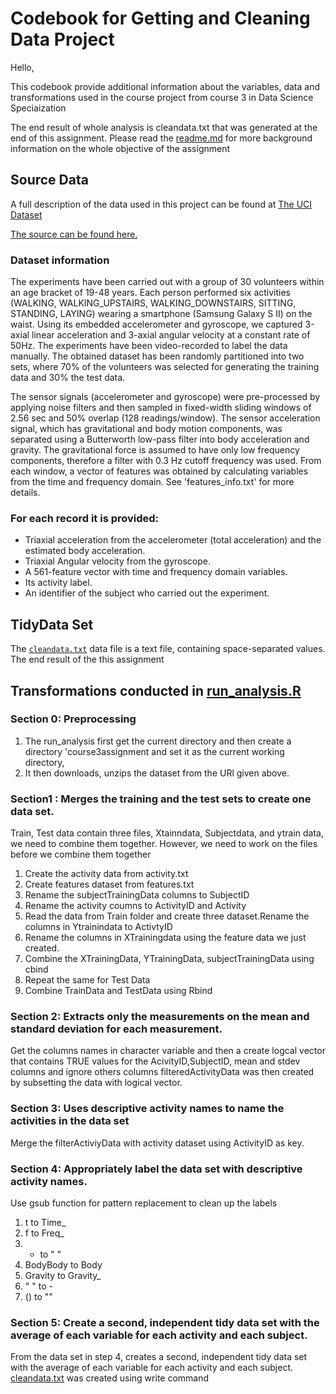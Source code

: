 # Codebook for Getting and Cleaning Data Project
Hello,

This codebook provide additional information about the variables, data and transformations used in the course project from course 3 in Data Science Speciaization

The end result of whole analysis is cleandata.txt that was generated at the end of this assignment.
Please read the [readme.md](https://github.com/anzy9/Getting-and-Cleaning-Data-Course-Project-/blob/master/README.md) for more background
information on the whole objective of the assignment

## Source Data
A full description of the data used in this project can be found at [The UCI Dataset](http://archive.ics.uci.edu/ml/datasets/Human+Activity+Recognition+Using+Smartphones)

[The source can be found here.](https://d396qusza40orc.cloudfront.net/getdata%2Fprojectfiles%2FUCI%20HAR%20Dataset.zip)

### Dataset information
The experiments have been carried out with a group of 30 volunteers within an age bracket of 19-48 years. Each person performed six activities (WALKING, WALKING_UPSTAIRS, WALKING_DOWNSTAIRS, SITTING, STANDING, LAYING) wearing a smartphone (Samsung Galaxy S II) on the waist. Using its embedded accelerometer and gyroscope, we captured 3-axial linear acceleration and 3-axial angular velocity at a constant rate of 50Hz. The experiments have been video-recorded to label the data manually. The obtained dataset has been randomly partitioned into two sets, where 70% of the volunteers was selected for generating the training data and 30% the test data. 

The sensor signals (accelerometer and gyroscope) were pre-processed by applying noise filters and then sampled in fixed-width sliding windows of 2.56 sec and 50% overlap (128 readings/window). The sensor acceleration signal, which has gravitational and body motion components, was separated using a Butterworth low-pass filter into body acceleration and gravity. The gravitational force is assumed to have only low frequency components, therefore a filter with 0.3 Hz cutoff frequency was used. From each window, a vector of features was obtained by calculating variables from the time and frequency domain. See 'features_info.txt' for more details. 

### For each record it is provided:
- Triaxial acceleration from the accelerometer (total acceleration) and the estimated body acceleration.
- Triaxial Angular velocity from the gyroscope. 
- A 561-feature vector with time and frequency domain variables. 
- Its activity label. 
- An identifier of the subject who carried out the experiment.


## TidyData Set <a name="data"></a>

The [`cleandata.txt`](https://github.com/anzy9/Getting-and-Cleaning-Data-Course-Project-/blob/master/cleandata.txt) data file is a text file, containing space-separated values. The end result of the this assignment

## Transformations conducted in [run_analysis.R](https://github.com/anzy9/Getting-and-Cleaning-Data-Course-Project-/blob/master/run_analysis.R)
### Section 0: Preprocessing
1. The run_analysis first get the current directory and then create a directory 'course3assignment and set it as the current working directory, 
2. It then downloads, unzips the dataset from the URl given above.

### Section1 : Merges the training and the test sets to create one data set.
Train, Test data contain three files, Xtainndata, Subjectdata, and ytrain data, we need to combine them together. However, we need to work on the files before we combine them together
1. Create the activity data from activity.txt
2. Create features dataset from features.txt
3. Rename the subjectTrainingData columns to SubjectID
4. Rename the activity coumns to ActivityID and Activity
5. Read the data from Train folder and create three dataset.Rename the columns in Ytrainindata to ActivtyID
6. Rename the columns in XTrainingdata using the feature data we just created.
7. Combine the XTrainingData, YTrainingData, subjectTrainingData using cbind
8. Repeat the same for Test Data
9. Combine TrainData and TestData using Rbind

### Section 2: Extracts only the measurements on the mean and standard deviation for each measurement. 
Get the columns names in character variable and then a create logcal vector that contains TRUE values for the AcivityID,SubjectID, mean and stdev columns and ignore others columns
filteredActivityData was then created by subsetting the data with logical vector.

### Section 3: Uses descriptive activity names to name the activities in the data set
Merge the filterActiviyData with activity dataset using ActivityID as key.

### Section 4: Appropriately label the data set with descriptive activity names.
Use gsub function for pattern replacement to clean up the labels
1. t to Time_
2. f to Freq_
3. - to " "
4. BodyBody to Body
5. Gravity to Gravity_
6. " " to -
7. () to ""

### Section 5: Create a second, independent tidy data set with the average of each variable for each activity and each subject. 
From the data set in step 4, creates a second, independent tidy data set with the average of each variable for each activity and each subject.
[cleandata.txt](https://github.com/anzy9/Getting-and-Cleaning-Data-Course-Project-/blob/master/cleandata.txt) was created using write command
